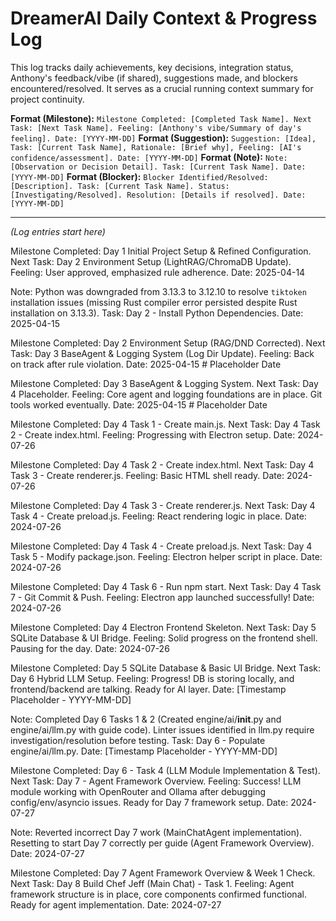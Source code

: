 # DreamerAI Daily Context & Progress Log

This log tracks daily achievements, key decisions, integration status, Anthony's feedback/vibe (if shared), suggestions made, and blockers encountered/resolved. It serves as a crucial running context summary for project continuity.

**Format (Milestone):** `Milestone Completed: [Completed Task Name]. Next Task: [Next Task Name]. Feeling: [Anthony's vibe/Summary of day's feeling]. Date: [YYYY-MM-DD]`
**Format (Suggestion):** `Suggestion: [Idea], Task: [Current Task Name], Rationale: [Brief why], Feeling: [AI's confidence/assessment]. Date: [YYYY-MM-DD]`
**Format (Note):** `Note: [Observation or Decision Detail]. Task: [Current Task Name]. Date: [YYYY-MM-DD]`
**Format (Blocker):** `Blocker Identified/Resolved: [Description]. Task: [Current Task Name]. Status: [Investigating/Resolved]. Resolution: [Details if resolved]. Date: [YYYY-MM-DD]`

---
*(Log entries start here)*

Milestone Completed: Day 1 Initial Project Setup & Refined Configuration. Next Task: Day 2 Environment Setup (LightRAG/ChromaDB Update). Feeling: User approved, emphasized rule adherence. Date: 2025-04-14

Note: Python was downgraded from 3.13.3 to 3.12.10 to resolve `tiktoken` installation issues (missing Rust compiler error persisted despite Rust installation on 3.13.3). Task: Day 2 - Install Python Dependencies. Date: 2025-04-15

Milestone Completed: Day 2 Environment Setup (RAG/DND Corrected). Next Task: Day 3 BaseAgent & Logging System (Log Dir Update). Feeling: Back on track after rule violation. Date: 2025-04-15 # Placeholder Date

Milestone Completed: Day 3 BaseAgent & Logging System. Next Task: Day 4 Placeholder. Feeling: Core agent and logging foundations are in place. Git tools worked eventually. Date: 2025-04-15 # Placeholder Date

Milestone Completed: Day 4 Task 1 - Create main.js. Next Task: Day 4 Task 2 - Create index.html. Feeling: Progressing with Electron setup. Date: 2024-07-26

Milestone Completed: Day 4 Task 2 - Create index.html. Next Task: Day 4 Task 3 - Create renderer.js. Feeling: Basic HTML shell ready. Date: 2024-07-26

Milestone Completed: Day 4 Task 3 - Create renderer.js. Next Task: Day 4 Task 4 - Create preload.js. Feeling: React rendering logic in place. Date: 2024-07-26

Milestone Completed: Day 4 Task 4 - Create preload.js. Next Task: Day 4 Task 5 - Modify package.json. Feeling: Electron helper script in place. Date: 2024-07-26

Milestone Completed: Day 4 Task 6 - Run npm start. Next Task: Day 4 Task 7 - Git Commit & Push. Feeling: Electron app launched successfully! Date: 2024-07-26

Milestone Completed: Day 4 Electron Frontend Skeleton. Next Task: Day 5 SQLite Database & UI Bridge. Feeling: Solid progress on the frontend shell. Pausing for the day. Date: 2024-07-26

Milestone Completed: Day 5 SQLite Database & Basic UI Bridge. Next Task: Day 6 Hybrid LLM Setup. Feeling: Progress! DB is storing locally, and frontend/backend are talking. Ready for AI layer. Date: [Timestamp Placeholder - YYYY-MM-DD]

Note: Completed Day 6 Tasks 1 & 2 (Created engine/ai/__init__.py and engine/ai/llm.py with guide code). Linter issues identified in llm.py require investigation/resolution before testing. Task: Day 6 - Populate engine/ai/llm.py. Date: [Timestamp Placeholder - YYYY-MM-DD]

Milestone Completed: Day 6 - Task 4 (LLM Module Implementation & Test). Next Task: Day 7 - Agent Framework Overview. Feeling: Success! LLM module working with OpenRouter and Ollama after debugging config/env/asyncio issues. Ready for Day 7 framework setup. Date: 2024-07-27

Note: Reverted incorrect Day 7 work (MainChatAgent implementation). Resetting to start Day 7 correctly per guide (Agent Framework Overview). Date: 2024-07-27

Milestone Completed: Day 7 Agent Framework Overview & Week 1 Check. Next Task: Day 8 Build Chef Jeff (Main Chat) - Task 1. Feeling: Agent framework structure is in place, core components confirmed functional. Ready for agent implementation. Date: 2024-07-27
